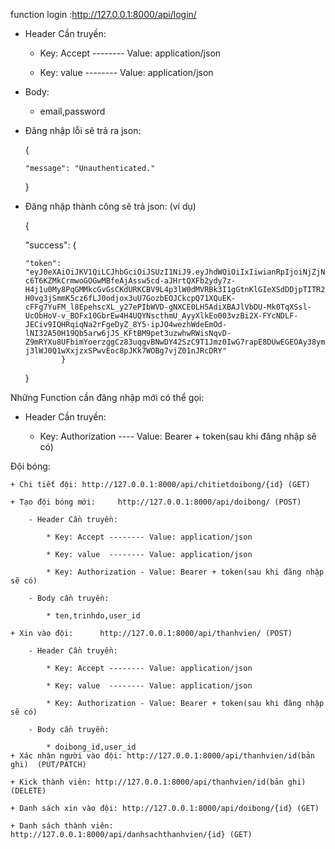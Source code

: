 function login :http://127.0.0.1:8000/api/login/

  + Header Cần truyền:
  
    - Key: Accept -------- Value: application/json
    
    - Key: value  -------- Value: application/json
    
  + Body:
  
  	- email,password
	
  + Đăng nhập lỗi sẽ trả ra json: 
  
    {
    
        "message": "Unauthenticated."
	
    }
  + Đăng nhập thành công sẽ trả json: (ví dụ)
	
    {
		
    "success": {
		
        "token":        "eyJ0eXAiOiJKV1QiLCJhbGciOiJSUzI1NiJ9.eyJhdWQiOiIxIiwianRpIjoiNjZjN2Q5MmUxZDMxODdjNDQ3YzVjZDI2YjJhMzc1Njg5NThhNTU4Mjc4ZjUyOTFlNDllMzFiMTQ0NWYyZmE0MWUzZjEwMmIyNDYwYmY4MGIiLCJpYXQiOjE1ODYzMzEyMjAsIm5iZiI6MTU4NjMzMTIyMCwiZXhwIjoxNjE3ODY3MjIwLCJzdWIiOiIxNiIsInNjb3BlcyI6W119.NTXCnTzcbPATJqIHYPqWHVKpbRQVJqFA8CRDstMZ6coB4PLpk456fT3vTTn7v0LBB53pSdjVP9y9GKi0XZ5_CmQoz2zBxrX0LNwm28c1GPcc73G-c6T6KZMkCrmwoGOGwMBfeAjAssw5cd-aJHrtQXFb2ydy7z-H4j1u0My8PqGMMkcGvGsCKdURKCBV9L4p3lW0dMVRBk3I1gGtnKlGIeXSdDDjpTITR2VfpZSedioJsmjgAGhM69eIrfiC9pFKUcrGqCgbYvjfB-H0vg3jSmmK5cz6fLJ0odjox3uU7GozbEOJCkcpQ71XQuEK-cFFg7YuFM_l8EpehscXL_y27ePIbWVD-gNXCE0LH5AdiXBAJlVbDU-Mk0TqXSsl-UcObHoV-v_BOFx10GbrEw4H4UQYNscthmU_AyyXlkEo003vzBi2X-FYcNDLF-JECiv9IQHRqiqNa2rFgeDyZ_8Y5-ipJO4wezhWdeEmOd-lNI32A50H19Qb5arw6jJS_KFtBM9pet3uzwhwRWisNqvD-Z9mRYXu8UFbimYoerzggCz83uqgvBNwDY42SzC9T1Jmz0IwG7rapE8DUwEGEOAy38ymYJgbcZhqRz4rD8Nt5BMTbgDwVXuY4UjbiPIh4u-j3lWJ0Q1wXxjzxSPwvEoc8pJKk7WOBg7vjZ01nJRcDRY"
				}
    }
		
Những Function cần đăng nhập mới có thể gọi:

  + Header Cần truyền: 
	
    - Key: Authorization    ----  Value: Bearer + token(sau khi đăng nhập sẽ có)
		
Đội bóng:

	+ Chi tiết đội: http://127.0.0.1:8000/api/chitietdoibong/{id} (GET)
	
	+ Tạo đội bóng mới: 	http://127.0.0.1:8000/api/doibong/ (POST)
	
		- Header Cần truyền:
		
		    * Key: Accept -------- Value: application/json
				
		    * Key: value  -------- Value: application/json
				
		    * Key: Authorization - Value: Bearer + token(sau khi đăng nhập sẽ có)
				
		- Body cần truyền: 
		
		    * ten,trinhdo,user_id 
				
	+ Xin vào đội: 		http://127.0.0.1:8000/api/thanhvien/ (POST)
	
		- Header Cần truyền:
		
		    * Key: Accept -------- Value: application/json
				
		    * Key: value  -------- Value: application/json
				
		    * Key: Authorization - Value: Bearer + token(sau khi đăng nhập sẽ có)
				
		- Body cần truyền: 
		
		    * doibong_id,user_id
	+ Xác nhận người vào đội: http://127.0.0.1:8000/api/thanhvien/id(bản ghi)  (PUT/PATCH)
	
	+ Kick thành viên: http://127.0.0.1:8000/api/thanhvien/id(bản ghi)  (DELETE)
	
	+ Danh sách xin vào đội: http://127.0.0.1:8000/api/doibong/{id} (GET)
	
	+ Danh sách thành viên: http://127.0.0.1:8000/api/danhsachthanhvien/{id} (GET)

